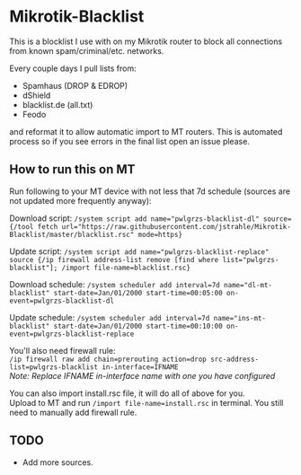 # Mikrotik-Blacklist
This is a blocklist I use with on my Mikrotik router to block all connections from known spam/criminal/etc. networks.

Every couple days I pull lists from:
- Spamhaus (DROP & EDROP)
- dShield  
- blacklist.de (all.txt)
- Feodo

and reformat it to allow automatic import to MT routers. This is automated process so if you see errors in the final list open an issue please.

## How to run this on MT
Run following to your MT device with not less that 7d schedule (sources are not updated more frequently anyway):  

Download script:
`/system script add name="pwlgrzs-blacklist-dl" source={/tool fetch url="https://raw.githubusercontent.com/jstrahle/Mikrotik-Blacklist/master/blacklist.rsc" mode=https}`

Update script:
`/system script add name="pwlgrzs-blacklist-replace" source {/ip firewall address-list remove [find where list="pwlgrzs-blacklist"]; /import file-name=blacklist.rsc}`

Download schedule:
`/system scheduler add interval=7d name="dl-mt-blacklist" start-date=Jan/01/2000 start-time=00:05:00 on-event=pwlgrzs-blacklist-dl`

Update schedule:
`/system scheduler add interval=7d name="ins-mt-blacklist" start-date=Jan/01/2000 start-time=00:10:00 on-event=pwlgrzs-blacklist-replace`

You'll also need firewall rule:  
`/ip firewall raw add chain=prerouting action=drop src-address-list=pwlgrzs-blacklist in-interface=IFNAME`  
*Note: Replace IFNAME in-interface name with one you have configured*

You can also import install.rsc file, it will do all of above for you.  
Upload to MT and run `/import file-name=install.rsc` in terminal. You still need to manually add firewall rule.

## TODO
 - Add more sources.
